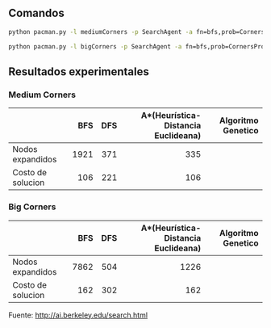## Comandos

```sh
python pacman.py -l mediumCorners -p SearchAgent -a fn=bfs,prob=CornersProblem
```

```sh
python pacman.py -l bigCorners -p SearchAgent -a fn=bfs,prob=CornersProblem -z 0.5
```

## Resultados experimentales 

### Medium Corners 

||BFS|DFS|A\*(Heurística-Distancia Euclideana)|Algoritmo Genetico|
|-|-:|-:|-:|-:|
|Nodos expandidos|1921|371|335||
|Costo de solucion|106|221|106||

### Big Corners 

||BFS|DFS|A\*(Heurística-Distancia Euclideana)|Algoritmo Genetico|
|-|-:|-:|-:|-:|
|Nodos expandidos|7862|504|1226||
|Costo de solucion|162|302|162||

Fuente: http://ai.berkeley.edu/search.html
